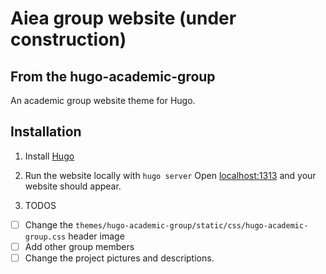 # Aiea group website (under construction)

## From the hugo-academic-group

An academic group website theme for Hugo.


## Installation

 1. Install [Hugo](https://gohugo.io/)

 2. Run the website locally with `hugo server`
 Open [localhost:1313](localhost:1313) and your website should appear.

 3.  TODOS
- [ ] Change the `themes/hugo-academic-group/static/css/hugo-academic-group.css` header image
- [ ] Add other group members
- [ ] Change the project pictures and descriptions.
